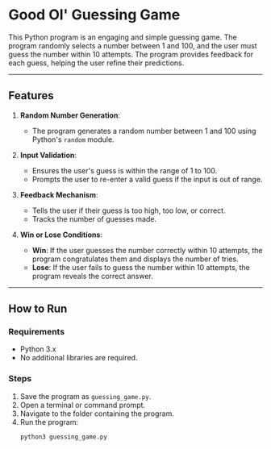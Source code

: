 # Good Ol' Guessing Game

This Python program is an engaging and simple guessing game. The program randomly selects a number between 1 and 100, and the user must guess the number within 10 attempts. The program provides feedback for each guess, helping the user refine their predictions.

---

## **Features**
1. **Random Number Generation**:
   - The program generates a random number between 1 and 100 using Python's `random` module.

2. **Input Validation**:
   - Ensures the user's guess is within the range of 1 to 100.
   - Prompts the user to re-enter a valid guess if the input is out of range.

3. **Feedback Mechanism**:
   - Tells the user if their guess is too high, too low, or correct.
   - Tracks the number of guesses made.

4. **Win or Lose Conditions**:
   - **Win**: If the user guesses the number correctly within 10 attempts, the program congratulates them and displays the number of tries.
   - **Lose**: If the user fails to guess the number within 10 attempts, the program reveals the correct answer.

---

## **How to Run**

### **Requirements**
- Python 3.x
- No additional libraries are required.

### **Steps**
1. Save the program as `guessing_game.py`.
2. Open a terminal or command prompt.
3. Navigate to the folder containing the program.
4. Run the program:
   ```bash
   python3 guessing_game.py
